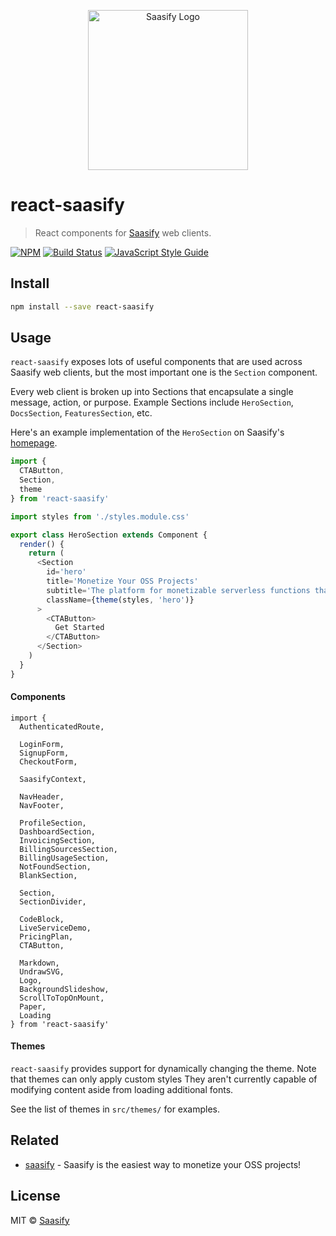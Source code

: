 <p align="center">
  <a href="https://saasify.sh" title="Saasify">
    <img src="https://raw.githubusercontent.com/saasify-sh/saasify/master/logo-vert-white@4x.png" alt="Saasify Logo" width="256" />
  </a>
</p>

# react-saasify

> React components for [Saasify](https://saasify.sh) web clients.

[![NPM](https://img.shields.io/npm/v/react-saasify.svg)](https://www.npmjs.com/package/react-saasify) [![Build Status](https://travis-ci.com/saasify-sh/saasify.svg?branch=master)](https://travis-ci.com/saasify-sh/saasify) [![JavaScript Style Guide](https://img.shields.io/badge/code_style-standard-brightgreen.svg)](https://standardjs.com)

## Install

```bash
npm install --save react-saasify
```

## Usage

`react-saasify` exposes lots of useful components that are used across Saasify web clients, but the most important one is the `Section` component.

Every web client is broken up into Sections that encapsulate a single message, action, or purpose. Example Sections include `HeroSection`, `DocsSection`, `FeaturesSection`, etc.

Here's an example implementation of the `HeroSection` on Saasify's [homepage](https://saasify.sh).

```js
import {
  CTAButton,
  Section,
  theme
} from 'react-saasify'

import styles from './styles.module.css'

export class HeroSection extends Component {
  render() {
    return (
      <Section
        id='hero'
        title='Monetize Your OSS Projects'
        subtitle='The platform for monetizable serverless functions that empower the open source authors you love.'
        className={theme(styles, 'hero')}
      >
        <CTAButton>
          Get Started
        </CTAButton>
      </Section>
    )
  }
}
```

#### Components

```
import {
  AuthenticatedRoute,

  LoginForm,
  SignupForm,
  CheckoutForm,

  SaasifyContext,

  NavHeader,
  NavFooter,

  ProfileSection,
  DashboardSection,
  InvoicingSection,
  BillingSourcesSection,
  BillingUsageSection,
  NotFoundSection,
  BlankSection,

  Section,
  SectionDivider,

  CodeBlock,
  LiveServiceDemo,
  PricingPlan,
  CTAButton,

  Markdown,
  UndrawSVG,
  Logo,
  BackgroundSlideshow,
  ScrollToTopOnMount,
  Paper,
  Loading
} from 'react-saasify'
```

#### Themes

`react-saasify` provides support for dynamically changing the theme. Note that themes can only apply custom styles They aren't currently capable of modifying content aside from loading additional fonts.

See the list of themes in `src/themes/` for examples.

## Related

- [saasify](https://saasify.sh) - Saasify is the easiest way to monetize your OSS projects!

## License

MIT © [Saasify](https://saasify.sh)
